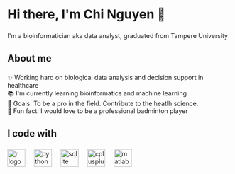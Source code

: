 <h1 align="left">Hi there, I'm Chi Nguyen 👋 </h1>

###

<p align="left">I'm a bioinformatician aka data analyst, graduated from Tampere University</p>

###

<h2 align="left">About me</h2>

###

<p align="left">✨ Working hard on biological data analysis and decision support in healthcare <br>📚 I'm currently learning bioinformatics and machine learning<br>🎯 Goals: To be a pro in the field. Contribute to the heatlh science.<br>🎲 Fun fact: I would love to be a professional badminton player</p>

###

<h2 align="left">I code with</h2>

###

<div align="left">
  <img src="https://cdn.jsdelivr.net/gh/devicons/devicon/icons/r/r-original.svg" height="40" alt="r logo"  />
  <img width="12" />
  <img src="https://cdn.jsdelivr.net/gh/devicons/devicon/icons/python/python-original.svg" height="40" alt="python logo"  />
  <img width="12" />
  <img src="https://cdn.jsdelivr.net/gh/devicons/devicon/icons/sqlite/sqlite-original.svg" height="40" alt="sqlite logo"  />
  <img width="12" />
  <img src="https://cdn.jsdelivr.net/gh/devicons/devicon/icons/cplusplus/cplusplus-original.svg" height="40" alt="cplusplus logo"  />
  <img width="12" />
  <img src="https://cdn.jsdelivr.net/gh/devicons/devicon/icons/matlab/matlab-original.svg" height="40" alt="matlab logo"  />
  <img width="12" />
</div>

###



